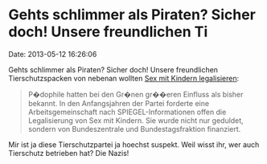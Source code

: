 Gehts schlimmer als Piraten? Sicher doch! Unsere freundlichen Ti
================================================================

Date: 2013-05-12 16:26:06

Gehts schlimmer als Piraten? Sicher doch! Unsere freundlichen
Tierschutzspacken von nebenan wollten [Sex mit Kindern
legalisieren](http://www.spiegel.de/politik/deutschland/gruene-finanzierten-in-achtziger-jahren-paedophilen-ausschuss-a-899289.html):

> P�dophile hatten bei den Gr�nen gr��eren Einfluss als bisher bekannt.
> In den Anfangsjahren der Partei forderte eine Arbeitsgemeinschaft nach
> SPIEGEL-Informationen offen die Legalisierung von Sex mit Kindern. Sie
> wurde nicht nur geduldet, sondern von Bundeszentrale und
> Bundestagsfraktion finanziert.

Mir ist ja diese Tierschutzpartei ja hoechst suspekt. Weil wisst ihr,
wer auch Tierschutz betrieben hat? Die Nazis!
